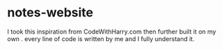 # notes-website

I took this inspiration from CodeWithHarry.com
then further built it on my own .
every line of code is written by me and I fully understand it.
